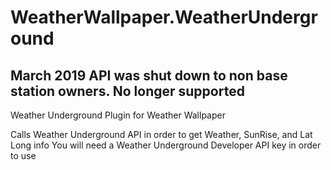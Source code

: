 # WeatherWallpaper.WeatherUnderground
## March 2019 API was shut down to non base station owners. No longer supported
Weather Underground Plugin for Weather Wallpaper

Calls  Weather Underground API in order to get Weather, SunRise, and Lat Long info
You will need a Weather Underground Developer API key in order to use
